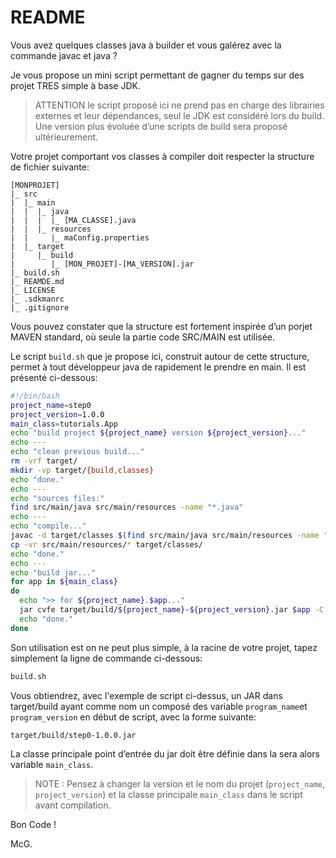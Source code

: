 # README


Vous avez quelques classes java à builder et vous galérez avec la commande javac et java ?

Je vous propose un mini script permettant de gagner du temps sur des projet TRES simple à base JDK.

>ATTENTION le script proposé ici ne prend pas en charge des librairies externes et leur dépendances, seul le JDK est considéré lors du build. Une version plus évoluée d’une scripts de build sera proposé ultérieurement.

Votre projet comportant vos classes à compiler doit respecter la structure de fichier suivante:
```text
[MONPROJET]
|_ src
|  |_ main
|  |  |_ java
|  |  |  |_ [MA_CLASSE].java
|  |  |_ resources
|  |     |_ maConfig.properties
|  |_ target
|     |_ build
|        |_ [MON_PROJET]-[MA_VERSION].jar
|_ build.sh
|_ REAMDE.md
|_ LICENSE
|_ .sdkmanrc
|_ .gitignore
```

Vous pouvez constater que la structure est fortement inspirée d’un porjet MAVEN standard, où seule la partie code SRC/MAIN est utilisée.

Le script `build.sh` que je propose ici, construit autour de cette structure, permet à tout développeur java de rapidement le prendre en main. Il est présenté ci-dessous:

```bash
#!/bin/bash
project_name=step0
project_version=1.0.0
main_class=tutorials.App
echo "build project ${project_name} version ${project_version}..."
echo ---
echo "clean previous build..."
rm -vrf target/
mkdir -vp target/{build,classes}
echo "done."
echo ---
echo "sources files:"
find src/main/java src/main/resources -name "*.java"
echo ---
echo "compile..."
javac -d target/classes $(find src/main/java src/main/resources -name "*.java")
cp -vr src/main/resources/* target/classes/
echo "done."
echo ---
echo "build jar..."
for app in ${main_class}
do
  echo ">> for ${project_name}.$app..."
  jar cvfe target/build/${project_name}-${project_version}.jar $app -C target/classes .
  echo "done."
done
```

Son utilisation est on ne peut plus simple, à la racine de votre projet, tapez simplement la ligne de commande ci-dessous:

```bash
build.sh
```

Vous obtiendrez, avec l'exemple de script ci-dessus, un JAR dans target/build ayant comme nom un composé des variable `program_name`et `program_version` en début de script, avec la forme suivante:

```bash
target/build/step0-1.0.0.jar
```

La classe principale point d’entrée du jar doit être définie dans la sera alors variable `main_class`.

>NOTE : Pensez à changer la version et le nom du projet (`project_name`, `project_version`) et la  classe principale `main_class` dans le script avant compilation.

Bon Code !

McG.

